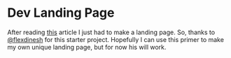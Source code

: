 # Dev Landing Page

After reading [this](https://codeburst.io/create-your-developer-landing-page-with-github-pages-791c19227b30) article I just had to make a landing page. So, thanks to [@flexdinesh](https://github.com/flexdinesh) for this starter project. Hopefully I can use this primer to make my own unique landing page, but for now his will work.